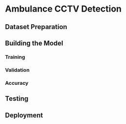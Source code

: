 # Ambulance CCTV Detection

## Dataset Preparation


## Building the Model
 ### Training
 ### Validation
 ### Accuracy

## Testing


## Deployment
